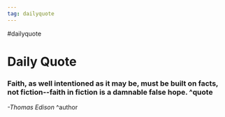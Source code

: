 ```yaml
---
tag: dailyquote
---
```


#dailyquote

# Daily Quote

### Faith, as well intentioned as it may be, must be built on facts, not fiction--faith in fiction is a damnable false hope. ^quote
*-Thomas Edison* ^author
